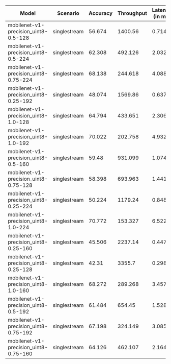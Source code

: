| Model                                 | Scenario     |   Accuracy |   Throughput |   Latency (in ms) |
|---------------------------------------|--------------|------------|--------------|-------------------|
| mobilenet-v1-precision_uint8-0.5-128  | singlestream |     56.674 |     1400.56  |             0.714 |
| mobilenet-v1-precision_uint8-0.5-224  | singlestream |     62.308 |      492.126 |             2.032 |
| mobilenet-v1-precision_uint8-0.75-224 | singlestream |     68.138 |      244.618 |             4.088 |
| mobilenet-v1-precision_uint8-0.25-192 | singlestream |     48.074 |     1569.86  |             0.637 |
| mobilenet-v1-precision_uint8-1.0-128  | singlestream |     64.794 |      433.651 |             2.306 |
| mobilenet-v1-precision_uint8-1.0-192  | singlestream |     70.022 |      202.758 |             4.932 |
| mobilenet-v1-precision_uint8-0.5-160  | singlestream |     59.48  |      931.099 |             1.074 |
| mobilenet-v1-precision_uint8-0.75-128 | singlestream |     58.398 |      693.963 |             1.441 |
| mobilenet-v1-precision_uint8-0.25-224 | singlestream |     50.224 |     1179.24  |             0.848 |
| mobilenet-v1-precision_uint8-1.0-224  | singlestream |     70.772 |      153.327 |             6.522 |
| mobilenet-v1-precision_uint8-0.25-160 | singlestream |     45.506 |     2237.14  |             0.447 |
| mobilenet-v1-precision_uint8-0.25-128 | singlestream |     42.31  |     3355.7   |             0.298 |
| mobilenet-v1-precision_uint8-1.0-160  | singlestream |     68.272 |      289.268 |             3.457 |
| mobilenet-v1-precision_uint8-0.5-192  | singlestream |     61.484 |      654.45  |             1.528 |
| mobilenet-v1-precision_uint8-0.75-192 | singlestream |     67.198 |      324.149 |             3.085 |
| mobilenet-v1-precision_uint8-0.75-160 | singlestream |     64.126 |      462.107 |             2.164 |